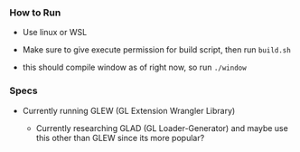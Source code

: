 <h3> How to Run</h3>

* Use linux or WSL 
* Make sure to give execute permission for build script, then run `build.sh`

* this should compile window as of right now, so run `./window`


<h3>Specs</h3>

* Currently running GLEW (GL Extension Wrangler Library)

    * Currently researching GLAD (GL Loader-Generator) and maybe use this other than GLEW since its more popular?